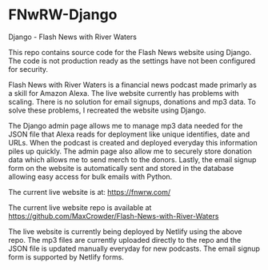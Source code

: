 # FNwRW-Django
Django - Flash News with River Waters

This repo contains source code for the Flash News website using Django. The code is not production ready as the settings have not been configured for security. 

Flash News with River Waters is a financial news podcast made primarly as a skill for Amazon Alexa. The live website currently has problems with scaling. There is no solution for email signups, donations and mp3 data. To solve these problems, I recreated the website using Django. 

The Django admin page allows me to manage mp3 data needed for the JSON file that Alexa reads for deployment like unique identifies, date and URLs. When the podcast is created and deployed everyday this information piles up quickly. The admin page also allow me to securely store donation data which allows me to send merch to the donors. Lastly, the email signup form on the website is automatically sent and stored in the database allowing easy access for bulk emails with Python. 

The current live website is at: https://fnwrw.com/ 

The current live website repo is available at https://github.com/MaxCrowder/Flash-News-with-River-Waters 

The live website is currently being deployed by Netlify using the above repo. The mp3 files are currently uploaded directly to the repo and the JSON file is updated manually everyday for new podcasts. The email signup form is supported by Netlify forms.


